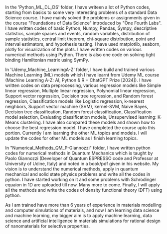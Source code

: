 In the 'Python_ML_DL_DS' folder, I have writeen a lot of Python codes, starting from basics to some very interesting problems of a standard Data Science course. 
I have mainly solved the problems or assignments given in the course "Foundations of Data Science" introduced by "One Fourth Labs". I have written codes of basic 
Python, Numpy, Pandas, Sympy, descriptive statistics, sample spaces and events, random variables, distribution of sample statistics, central limit theorem, chi-square distribution, point and interval estimators, and hypothesis testing. I have used matplotlib, seaborn, plotly for visualization of the plots. I have written codes on various numerical methods 
using Python. There is also one code on solving tight binding Hamiltonian matrix using SymPy. 

In 'Udemy_Machine_LearningA-Z' folder, I have build and trained various Machine Learning (ML) models which I have learnt from Udemy ML course 
(Machine Learning A-Z: AI, Python & R + ChatGPT Prize [2024]). I have written codes on data preprocessing, various regression models like 
Simple linear regression, Multiple linear regression, Polynomial linear regression, Support vector regression, Decision tree regression, and Random forest regression, Classification models like Logistic regression, k-nearest neighbors, Support vector machine (SVM), kernel-SVM, Naive Bayes, Decision tree classification, Random forest classification, Classification model selection, Evaluating classification models, Unsupervised learning: K-Means clustering. I have also compared these models and shown how to choose the best regression model. I have completed the course upto this portion. Currently I am learning the other ML topics and models. I will update the codes for other ML models as I finish learning topics. 

In "Numerical_Methods_QM_P-Giannozzi" folder, I have written python codes for numerical methods in Quantum Mechanics which is taught by 
Paolo Giannozzi (Developer of Quantum ESPRESSO code and Professor at University of Udine, Italy) and noted in a book/pdf given in his website. 
My vision is to understand the numerical methods, apply in quantum mechanical and solid state physics problems and write all the codes in python. 
I have started working on it and some problems with Schrodinger equaion in 1D are uploaded till now. Many more to come. Finally, I will apply all the methods and write the codes of density functional theory (DFT) using python. 

As I am trained have more than 6 years of experience in materials modelling and computer simulations of materials, and now I am learning data science and machine learning, my bigger aim is to apply machine learning, data science and artificial intelligence in materials simulations for rational design of nanomaterials for selective properties. 
